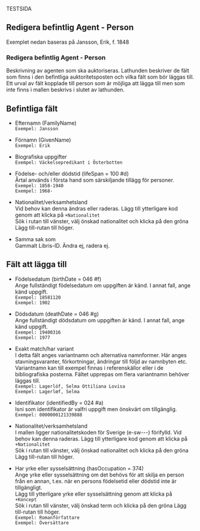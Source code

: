 TESTSIDA

## Redigera befintlig Agent - Person
Exemplet nedan baseras på Jansson, Erik, f. 1848


### Redigera befintlig Agent - Person
Beskrivning av agenten som ska auktoriseras. Lathunden beskriver de fält som finns i den befintliga auktoritetsposten och vilka fält som bör läggas till. Ett urval av fält kopplade till person som är möjliga att lägga till men som inte finns i mallen beskrivs i slutet av lathunden.

## Befintliga fält

* Efternamn (FamilyName)
  <br/>```Exempel: Jansson```

* Förnamn (GivenName)
  <br/>```Exempel: Erik```

* Biografiska uppgifter
  <br/>```Exempel: Väckelsepredikant i Österbotten```
  
* Födelse- och/eller dödstid (lifeSpan = 100 #d)
  <br/>Årtal används i första hand som särskiljande tillägg för personer. 
  <br/>```Exempel: 1858-1940```
  <br/>```Exempel: 1968-```

* Nationalitet/verksamhetsland
  <br/>Vid behov kan denna ändras eller raderas. Lägg till ytterligare kod genom att klicka på ```+Nationalitet ```
  <br/>Sök i rutan till vänster, välj önskad nationalitet och klicka på den gröna Lägg till-rutan till höger.

* Samma sak som
  <br/>Gammalt Libris-ID. Ändra ej, radera ej.
  
## Fält att lägga till

* Födelsedatum (birthDate = 046 #f)
  <br/>Ange fullständigt födelsedatum om uppgiften är känd. I annat fall, ange känd uppgift.
  <br/> ```Exempel: 18581120```
  <br/> ```Exempel: 1902```
  
* Dödsdatum (deathDate = 046 #g)
  <br/>Ange fullständigt dödsdatum om uppgiften är känd. I annat fall, ange känd uppgift.
  <br/> ```Exempel: 19400316```
    <br/> ```Exempel: 1977```

* Exakt match/har variant
  <br/>I detta fält anges variantnamn och alternativa namnformer. Här anges stavningsvaranter, förkortningar, ändringar till följd av namnbyten etc. Variantnamn kan till exempel finnas i referenskällor eller i de bibliografiska posterna. Fältet upprepas om flera variantnamn behöver läggas till.
  <br/>```Exempel: Lagerlöf, Selma Ottiliana Lovisa```
  <br/>```Exempel: Lagerlœf, Selma```
  
* Identifikator (identifiedBy = 024 #a)
  <br/>Isni som identifikator är valfri uppgift men önskvärt om tillgänglig. 
  <br/> ```Exempel: 0000000121339888 ```

* Nationalitet/verksamhetsland
  <br/>I mallen ligger nationalitetskoden för Sverige (e-sw---) förifylld. Vid behov kan denna raderas. Lägg till ytterligare kod genom att klicka på ```+Nationalitet ```
  <br/>Sök i rutan till vänster, välj önskad nationalitet och klicka på den gröna Lägg till-rutan till höger.

* Har yrke eller sysselsättning (hasOccupation = 374)
   <br/>Ange yrke eller sysselsättning om det behövs för att skilja en person från en annan, t.ex. när en persons födelsetid eller dödstid inte är tillgängligt. 
   <br/>Lägg till ytterligare yrke eller sysselsättning genom att klicka på ```+Koncept ```
  <br/>Sök i rutan till vänster, välj önskad term och klicka på den gröna Lägg till-rutan till höger. 
   <br/>```Exempel: Romanförfattare ```
   <br/>```Exempel: Översättare```
